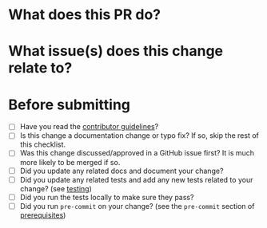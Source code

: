 # What does this PR do?

<!--
Please briefly describe your change, including what problem the change fixes, and any context
necessary for understanding the change
-->

# What issue(s) does this change relate to?

<!--
Please include any issues related to this pull request, including 'Fixes' if the issue is resolved
by this pull request.
Example:
- Fixes #42
- Related to #1234
-->

# Before submitting
- [ ] Have you read the [contributor guidelines](https://github.com/databricks/megablocks/blob/dev/CONTRIBUTING.md)?
- [ ] Is this change a documentation change or typo fix? If so, skip the rest of this checklist.
- [ ] Was this change discussed/approved in a GitHub issue first? It is much more likely to be merged if so.
- [ ] Did you update any related docs and document your change?
- [ ] Did you update any related tests and add any new tests related to your change? (see [testing](https://github.com/databricks/megablocks/blob/dev/CONTRIBUTING.md#running-tests))
- [ ] Did you run the tests locally to make sure they pass?
- [ ] Did you run `pre-commit` on your change? (see the `pre-commit` section of [prerequisites](https://github.com/databricks/megablocks/blob/dev/CONTRIBUTING.md#prerequisites))

<!--
Thanks so much for contributing to MegaBlocks! We really appreciate it :)
-->
